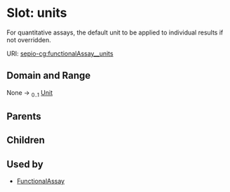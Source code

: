 
# Slot: units


For quantitative assays, the default unit to be applied to individual results if not overridden.

URI: [sepio-cg:functionalAssay__units](http://purl.obolibrary.org/obo/SEPIOCG_functionalAssay__units)


## Domain and Range

None &#8594;  <sub>0..1</sub> [Unit](types/Unit.md)

## Parents


## Children


## Used by

 * [FunctionalAssay](FunctionalAssay.md)
